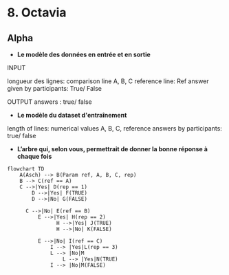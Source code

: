 # 8. Octavia

## Alpha

- **Le modèle des données en entrée et en sortie**

INPUT

longueur des lignes: comparison line A, B, C
reference line: Ref
answer given by participants: True/ False

OUTPUT
answers : true/ false

- **Le modèle du dataset d'entraînement**

length of lines: numerical values A, B, C, reference
answers by participants: true/ false

- **L’arbre qui, selon vous, permettrait de donner la bonne réponse à chaque fois**

```mermaid
flowchart TD
    A(Asch) --> B(Param ref, A, B, C, rep)
    B --> C(ref == A)
    C -->|Yes| D(rep == 1)
	    D -->|Yes| F(TRUE)
	    D -->|No| G(FALSE)
    
	  C -->|No| E(ref == B)
		  E -->|Yes| H(rep == 2)
				H -->|Yes| J(TRUE)
				H -->|No| K(FALSE)
				
		  E -->|No| I(ref == C)
			  I --> |Yes|L(rep == 3)
			  L --> |No|M
				  L --> |Yes|N(TRUE)
			  I --> |No|M(FALSE)
```